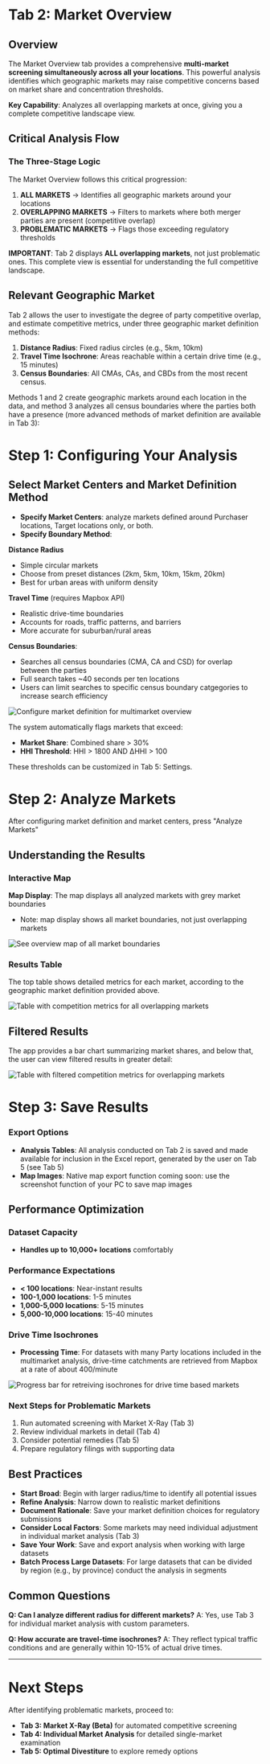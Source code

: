 # Tab 2: Market Overview

## Overview
The Market Overview tab provides a comprehensive **multi-market screening simultaneously across all your locations**. This powerful analysis identifies which geographic markets may raise competitive concerns based on market share and concentration thresholds.

**Key Capability**: Analyzes all overlapping markets at once, giving you a complete competitive landscape view.

## Critical Analysis Flow

### The Three-Stage Logic
The Market Overview follows this critical progression:

1. **ALL MARKETS** → Identifies all geographic markets around your locations
2. **OVERLAPPING MARKETS** → Filters to markets where both merger parties are present (competitive overlap)
3. **PROBLEMATIC MARKETS** → Flags those exceeding regulatory thresholds

**IMPORTANT**: Tab 2 displays **ALL overlapping markets**, not just problematic ones. This complete view is essential for understanding the full competitive landscape.

## Relevant Geographic Market

Tab 2 allows the user to investigate the degree of party competitive overlap, and estimate competitive metrics, under three geographic market definition methods: 

1. **Distance Radius**: Fixed radius circles (e.g., 5km, 10km)
2. **Travel Time Isochrone**: Areas reachable within a certain drive time (e.g., 15 minutes)
3. **Census Boundaries**: All CMAs, CAs, and CBDs from the most recent census.

Methods 1 and 2 create geographic markets around each location in the data, and method 3 analyzes all census boundaries where the parties both have a presence (more advanced methods of market definition are available in Tab 3):

# Step 1: Configuring Your Analysis

## Select Market Centers and Market Definition Method

- **Specify Market Centers**: analyze markets defined around Purchaser locations, Target locations only, or both.
- **Specify Boundary Method**:

**Distance Radius**
- Simple circular markets
- Choose from preset distances (2km, 5km, 10km, 15km, 20km)
- Best for urban areas with uniform density

**Travel Time** (requires Mapbox API)
- Realistic drive-time boundaries
- Accounts for roads, traffic patterns, and barriers
- More accurate for suburban/rural areas

**Census Boundaries**:
- Searches all census boundaries (CMA, CA and CSD) for overlap between the parties
- Full search takes ~40 seconds per ten locations
- Users can limit searches to specific census boundary catgegories to increase search efficiency 

![Configure market definition for multimarket overview](/user-guide-content/tab2-config.png)

The system automatically flags markets that exceed:
- **Market Share**: Combined share > 30%
- **HHI Threshold**: HHI > 1800 AND ΔHHI > 100

These thresholds can be customized in Tab 5: Settings.

# Step 2: Analyze Markets

After configuring market definition and market centers, press "Analyze Markets"

## Understanding the Results

### Interactive Map

**Map Display**: The map displays all analyzed markets with grey market boundaries
- Note: map display shows all market boundaries, not just overlapping markets

![See overview map of all market boundaries](/user-guide-content/tab2-map.png)

### Results Table

The top table shows detailed metrics for each market, according to the geographic market definition provided above.

![Table with competition metrics for all overlapping markets](/user-guide-content/tab2-results.png)

## Filtered Results

The app provides a bar chart summarizing market shares, and below that, the user can view filtered results in greater detail:

![Table with filtered competition metrics for overlapping markets](/user-guide-content/tab2-results-filtered.png)

# Step 3: Save Results

### Export Options

- **Analysis Tables**: All analysis conducted on Tab 2 is saved and made available for inclusion in the Excel report, generated by the user on Tab 5 (see Tab 5)
- **Map Images**: Native map export function coming soon: use the screenshot function of your PC to save map images

## Performance Optimization

### Dataset Capacity
- **Handles up to 10,000+ locations** comfortably

### Performance Expectations
- **< 100 locations**: Near-instant results
- **100-1,000 locations**: 1-5 minutes
- **1,000-5,000 locations**: 5-15 minutes
- **5,000-10,000 locations**: 15-40 minutes

### Drive Time Isochrones
- **Processing Time**: For datasets with many Party locations included in the multimarket analysis, drive-time catchments are retrieved from Mapbox at a rate of about 400/minute 

![Progress bar for retreiving isochrones for drive time based markets](/user-guide-content/generating-isochrones.png)

### Next Steps for Problematic Markets
1. Run automated screening with Market X-Ray (Tab 3)
2. Review individual markets in detail (Tab 4)
3. Consider potential remedies (Tab 5)
4. Prepare regulatory filings with supporting data

## Best Practices

- **Start Broad**: Begin with larger radius/time to identify all potential issues
- **Refine Analysis**: Narrow down to realistic market definitions
- **Document Rationale**: Save your market definition choices for regulatory submissions
- **Consider Local Factors**: Some markets may need individual adjustment in individual market analysis (Tab 3)
- **Save Your Work**: Save and export analysis when working with large datasets
- **Batch Process Large Datasets**: For large datasets that can be divided by region (e.g., by province) conduct the analysis in segments

## Common Questions

**Q: Can I analyze different radius for different markets?**
A: Yes, use Tab 3 for individual market analysis with custom parameters.

**Q: How accurate are travel-time isochrones?**
A: They reflect typical traffic conditions and are generally within 10-15% of actual drive times.
***
# Next Steps

After identifying problematic markets, proceed to:
- **Tab 3: Market X-Ray (Beta)** for automated competitive screening
- **Tab 4: Individual Market Analysis** for detailed single-market examination
- **Tab 5: Optimal Divestiture** to explore remedy options
